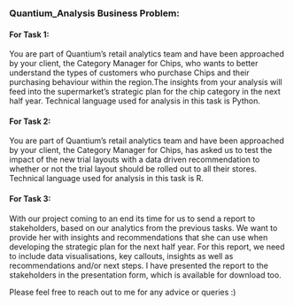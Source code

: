 ### Quantium_Analysis Business Problem:

#### For Task 1: 
You are part of Quantium’s retail analytics team and have been approached by your client, the Category Manager for Chips, who wants to better understand the types of customers who purchase Chips and their purchasing behaviour within the region.The insights from your analysis will feed into the supermarket’s strategic plan for the chip category in the next half year.
Technical language used for analysis in this task is Python.

#### For Task 2:
You are part of Quantium’s retail analytics team and have been approached by your client, the Category Manager for Chips, has asked us to test the impact of the new trial layouts with a data driven recommendation to whether or not the trial layout should be rolled out to all their stores.
Technical language used for analysis in this task is R.

#### For Task 3:
With our project coming to an end its time for us to send a report to stakeholders, based on our analytics from the previous tasks. We want to provide her with insights and recommendations that she can use when developing the strategic plan for the next half year. For this report, we need to include data visualisations, key callouts, insights as well as recommendations and/or next steps.
I have presented the report to the stakeholders in the presentation form, which is available for download too. 

Please feel free to reach out to me for any advice or queries :)
